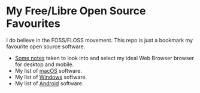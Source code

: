 # My Free/Libre Open Source Favourites

I do believe in the FOSS/FLOSS movement. This repo is just a bookmark my favourite open source software.

- [Some notes](web_browser_notes.md) taken to look into and select my ideal Web Browser browser for desktop and mobile.
- My list of [macOS](open-source-mac.md) software.
- My list of [Windows](open_source_windows.md) software.
- My list of [Android](open_source_android.md) software.

